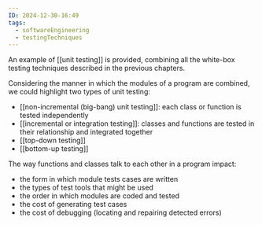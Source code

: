 ```yaml
---
ID: 2024-12-30-16:49
tags:
  - softwareEngineering
  - testingTechniques
---
```

An example of [[unit testing]] is provided, combining all the white-box testing techniques described in the previous chapters.

Considering the manner in which the modules of a program are combined, we could highlight two types of unit testing:
- [[non-incremental (big-bang) unit testing]]: each class or function is tested independently
- [[incremental or integration testing]]: classes and functions are tested in their relationship and integrated together
- [[top-down testing]]
- [[bottom-up testing]]

The way functions and classes talk to each other in a program impact:
- the form in which module tests cases are written
- the types of test tools that might be used
- the order in which modules are coded and tested
- the cost of generating test cases
- the cost of debugging (locating and repairing detected errors)
